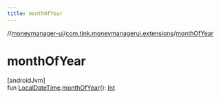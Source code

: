 ```yaml
---
title: monthOfYear
---
```

//[moneymanager-ui](../../index.html)/[com.tink.moneymanagerui.extensions](index.html)/[monthOfYear](month-of-year.html)



# monthOfYear



[androidJvm]\
fun [LocalDateTime](https://developer.android.com/reference/kotlin/java/time/LocalDateTime.html).[monthOfYear](month-of-year.html)(): [Int](https://kotlinlang.org/api/latest/jvm/stdlib/kotlin/-int/index.html)




